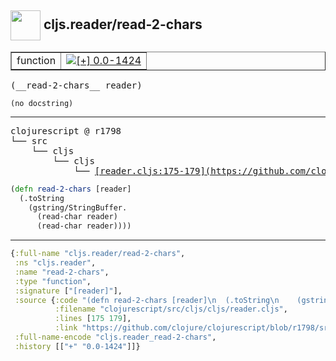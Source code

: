 ## <img width="48px" valign="middle" src="http://i.imgur.com/Hi20huC.png"> cljs.reader/read-2-chars

 <table border="1">
<tr>
<td>function</td>
<td><a href="https://github.com/cljsinfo/api-refs/tree/0.0-1424"><img valign="middle" alt="[+] 0.0-1424" src="https://img.shields.io/badge/+-0.0--1424-lightgrey.svg"></a> </td>
</tr>
</table>

 <samp>
(__read-2-chars__ reader)<br>
</samp>

```
(no docstring)
```

---

 <pre>
clojurescript @ r1798
└── src
    └── cljs
        └── cljs
            └── <ins>[reader.cljs:175-179](https://github.com/clojure/clojurescript/blob/r1798/src/cljs/cljs/reader.cljs#L175-L179)</ins>
</pre>

```clj
(defn read-2-chars [reader]
  (.toString
    (gstring/StringBuffer.
      (read-char reader)
      (read-char reader))))
```


---

```clj
{:full-name "cljs.reader/read-2-chars",
 :ns "cljs.reader",
 :name "read-2-chars",
 :type "function",
 :signature ["[reader]"],
 :source {:code "(defn read-2-chars [reader]\n  (.toString\n    (gstring/StringBuffer.\n      (read-char reader)\n      (read-char reader))))",
          :filename "clojurescript/src/cljs/cljs/reader.cljs",
          :lines [175 179],
          :link "https://github.com/clojure/clojurescript/blob/r1798/src/cljs/cljs/reader.cljs#L175-L179"},
 :full-name-encode "cljs.reader_read-2-chars",
 :history [["+" "0.0-1424"]]}

```
